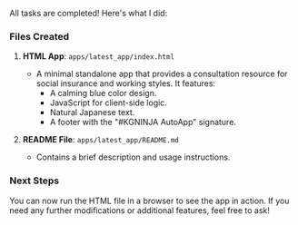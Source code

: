 All tasks are completed! Here's what I did:

### Files Created

1. **HTML App**: `apps/latest_app/index.html`
   - A minimal standalone app that provides a consultation resource for social insurance and working styles. It features:
     - A calming blue color design.
     - JavaScript for client-side logic.
     - Natural Japanese text.
     - A footer with the "#KGNINJA AutoApp" signature.

2. **README File**: `apps/latest_app/README.md`
   - Contains a brief description and usage instructions.

### Next Steps

You can now run the HTML file in a browser to see the app in action. If you need any further modifications or additional features, feel free to ask!